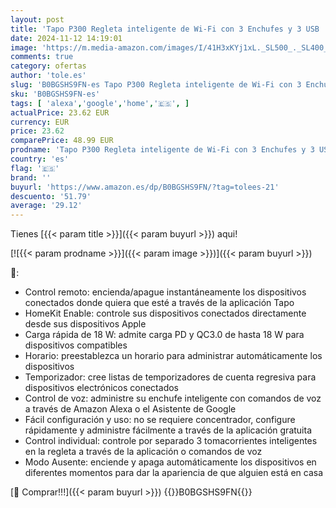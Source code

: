 ```yaml
---
layout: post
title: 'Tapo P300 Regleta inteligente de Wi-Fi con 3 Enchufes y 3 USB  Carga rápida de 18 W  Compatible con Alexa y Google Home  Regleta Alexa Programable con Función de Temporizador  3 unidades'
date: 2024-11-12 14:19:01
image: 'https://m.media-amazon.com/images/I/41H3xKYj1xL._SL500_._SL400_.jpg'
comments: true
category: ofertas
author: 'tole.es'
slug: 'B0BGSHS9FN-es Tapo P300 Regleta inteligente de Wi-Fi con 3 Enchufes y 3...'
sku: 'B0BGSHS9FN-es'
tags: [ 'alexa','google','home','🇪🇸', ]
actualPrice: 23.62 EUR
currency: EUR
price: 23.62
comparePrice: 48.99 EUR
prodname: 'Tapo P300 Regleta inteligente de Wi-Fi con 3 Enchufes y 3 USB  Carga rápida de 18 W  Compatible con Alexa y Google Home  Regleta Alexa Programable con Función de Temporizador  3 unidades'
country: 'es'
flag: '🇪🇸'
brand: ''
buyurl: 'https://www.amazon.es/dp/B0BGSHS9FN/?tag=tolees-21'
descuento: '51.79'
average: '29.12'
---
```


Tienes [{{< param title >}}]({{< param buyurl >}}) aqui!

[![{{< param prodname >}}]({{< param image >}})]({{< param buyurl >}})

🔎:

- Control remoto: encienda/apague instantáneamente los dispositivos conectados donde quiera que esté a través de la aplicación Tapo
- HomeKit Enable: controle sus dispositivos conectados directamente desde sus dispositivos Apple
- Carga rápida de 18 W: admite carga PD y QC3.0 de hasta 18 W para dispositivos compatibles
- Horario: preestablezca un horario para administrar automáticamente los dispositivos
- Temporizador: cree listas de temporizadores de cuenta regresiva para dispositivos electrónicos conectados
- Control de voz: administre su enchufe inteligente con comandos de voz a través de Amazon Alexa o el Asistente de Google
- Fácil configuración y uso: no se requiere concentrador, configure rápidamente y administre fácilmente a través de la aplicación gratuita
- Control individual: controle por separado 3 tomacorrientes inteligentes en la regleta a través de la aplicación o comandos de voz
- Modo Ausente: enciende y apaga automáticamente los dispositivos en diferentes momentos para dar la apariencia de que alguien está en casa

[🛒 Comprar!!!]({{< param buyurl >}})
{{<world>}}B0BGSHS9FN{{</world>}}
